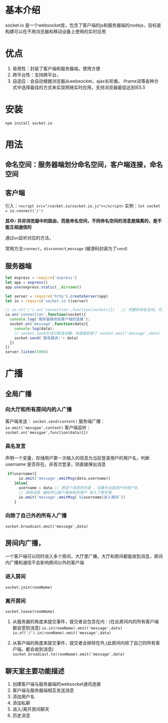 # 基本介绍
  socket.io 是一个websocket库，包含了客户端的js和服务器端的nodejs，目标是构建可以在不用浏览器和移动设备上使用的实时应用
  
# 优点
  1. 易用性：封装了客户端和服务器端，使用方便
  2. 跨平台性：支持跨平台，
  3. 自适应：会自动根据浏览器从websocket，ajax长轮循， iframe流等各种方式中选择最佳的方式来实现网络实时应用，支持浏览器最低达到IE5.5 

# 安装  
  `npm install socket.io`

# 用法
## 命名空间：服务器端划分命名空间，客户端连接，命名空间

## 客户端

引入：`<script src="/socket.io/socket.io.js"></script>`
实例：`let socket = io.connect('/')`

**其中`/` 并非浏览器中的路由，而是命名空间，不同命名空间的消息是隔离的，是不能互相通信的**

通过`on`监听对应的方法，

常用方法:`connect`，`disconnect`,`message` (被源码封装为了`send`)

## 服务器端
```js
let express = require('express')
let app = express()
app.use(express.static(__dirname))

let server = require('http').createServer(app)
let io = require('socket.io')(server)

// io.of('/').on('connection',function(socket){})   // 完整的命名空间，可以省略/,默认/ 
io.on('connection',function(socket){
  console.log('服务器接收到客户端的连接');
  socket.on('message',function(data){
    console.log(data);
    // socket.send方法只是语法糖，内部是封装了 socket.emit('message',data) 方法，1.使得代码更加语义化 2. 语法更简洁 
    socket.send('服务器说:'+ data)    
  })
})
server.listen(3000)
```
# 广播
## 全局广播
### 向大厅和所有房间内的人广播
客户端发送： `socket.send(content)`
服务端广播： `io.emit('messgae',content)`
客户端监听： `socket.on('messgae',function(data){})`

### 具名发言
声明一个变量，存储用户第一次输入的信息为当前登录用户的用户名，判断username 是否存在，非首次登录，则直接弹出消息
```js
 if(username){
      io.emit('message',emitMsg(data,username))
    }else{
      username = data // 把这个消息的内容 ，设置为当前用户的用户名
      // 系统消息 通知所以客户端有新的用户 加入了聊天室
      io.emit('message',emitMsg(`${username}进入房间`))
    }
```
### 向除了自己外的所有人广播
`socket.broadcast.emit('message',data)`
## 房间内广播，
一个客户端可以同时进入多个房间，大厅里广播，大厅和房间都能收到消息，房间内广播和通信不会影响房间以外的客户端
### 进入房间
`socket.join(roomName)`
### 离开房间
`socket.leave(roomName)`

1. 从服务器的角度来提交事件，提交者会包含在内：(在此房间内的所有客户端都会受到消息)
`io.in(roomName).emit('message',data)`
`io.of('/').in(roomName).emit('message',data)`

2. 从客户端的角度来提交事件，提交者会排除在外,(此房间内除了自己的所有客户端，都会收到消息)
`socket.broadcast.to(roomName).emit('message',data)`

## 聊天室主要功能描述
1. 创建客户端与服务器端的websocket通讯连接
2. 客户端与服务器端相互发送消息
3. 添加用户名
4. 添加私聊
5. 进入/离开房间聊天
6. 历史消息